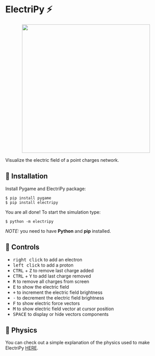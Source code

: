 # ElectriPy :zap:

<p align="center">
  <img width="400" height="400" src="../media/electripy-demo.gif?raw=true">
</p>

Visualize the electric field of a point charges network.

## :electric_plug: Installation

Install Pygame and ElectriPy package:

```
$ pip install pygame
$ pip install electripy
```

You are all done! To start the simulation type:

```
$ python -m electripy
```

_NOTE:_ you need to have **Python** and **pip** installed.

## :electric_plug: Controls

- <kbd>right click</kbd> to add an electron
- <kbd>left click</kbd> to add a proton
- <kbd>CTRL</kbd> + <kbd>Z</kbd> to remove last charge added
- <kbd>CTRL</kbd> + <kbd>Y</kbd> to add last charge removed 
- <kbd>R</kbd> to remove all charges from screen
- <kbd>E</kbd> to show the electric field
- <kbd>+</kbd> to increment the electric field brightness
- <kbd>-</kbd> to decrement  the electric field brightness
- <kbd>F</kbd> to show electric force vectors
- <kbd>M</kbd> to show electric field vector at cursor position
- <kbd>SPACE</kbd> to display or hide vectors components

## :electric_plug: Physics

You can check out a simple explanation of the physics used to make ElectriPy
[HERE](https://github.com/dylannalex/electripy/blob/master/physics/PHYSICS.md).
